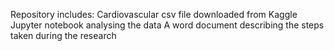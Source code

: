 Repository includes:
Cardiovascular csv file downloaded from Kaggle
Jupyter notebook analysing the data
A word document describing the steps taken during the research
